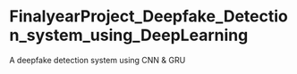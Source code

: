 # FinalyearProject_Deepfake_Detection_system_using_DeepLearning
A deepfake detection system using CNN &amp; GRU
